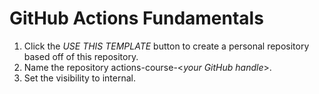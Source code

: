 # GitHub Actions Fundamentals

1) Click the _USE THIS TEMPLATE_ button to create a personal repository based off of this repository.
2) Name the repository actions-course-\<_your GitHub handle_\>.
3) Set the visibility to internal.

